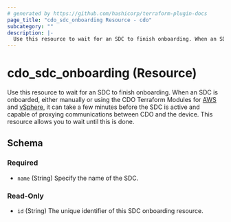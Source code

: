 ```yaml
---
# generated by https://github.com/hashicorp/terraform-plugin-docs
page_title: "cdo_sdc_onboarding Resource - cdo"
subcategory: ""
description: |-
  Use this resource to wait for an SDC to finish onboarding. When an SDC is onboarded, either manually or using the CDO Terraform Modules for AWS linkhere and vSphere linkhere, it can take a few minutes before the SDC is active and capable of proxying communications between CDO and the device. This resource allows you to wait until this is done.
---
```


# cdo_sdc_onboarding (Resource)

Use this resource to wait for an SDC to finish onboarding. When an SDC is onboarded, either manually or using the CDO Terraform Modules for [AWS](linkhere) and [vSphere](linkhere), it can take a few minutes before the SDC is active and capable of proxying communications between CDO and the device. This resource allows you to wait until this is done.



<!-- schema generated by tfplugindocs -->
## Schema

### Required

- `name` (String) Specify the name of the SDC.

### Read-Only

- `id` (String) The unique identifier of this SDC onboarding resource.
